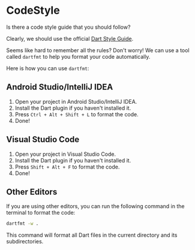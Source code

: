 # CodeStyle

Is there a code style guide that you should follow?

Clearly, we should use the official [Dart Style Guide](https://dart.dev/guides/language/effective-dart/style).

Seems like hard to remember all the rules? Don't worry! We can use a tool called `dartfmt` to help you format your code automatically.

Here is how you can use `dartfmt`:

## Android Studio/IntelliJ IDEA

1. Open your project in Android Studio/IntelliJ IDEA.
2. Install the Dart plugin if you haven't installed it.
3. Press `Ctrl + Alt + Shift + L` to format the code.
4. Done!

## Visual Studio Code

1. Open your project in Visual Studio Code.
2. Install the Dart plugin if you haven't installed it.
3. Press `Shift + Alt + F` to format the code.
4. Done!

## Other Editors

If you are using other editors, you can run the following command in the terminal to format the code:

```bash
dartfmt -w .
```

This command will format all Dart files in the current directory and its subdirectories.